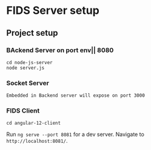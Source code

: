 # FIDS Server setup 



## Project setup

### BAckend  Server on port env|| 8080
```
cd node-js-server
node server.js
```

### Socket  Server
```
Embedded in Backend server will expose on port 3000
```


### FIDS Client
```
cd angular-12-client
```
Run `ng serve --port 8081` for a dev server. Navigate to `http://localhost:8081/`.
